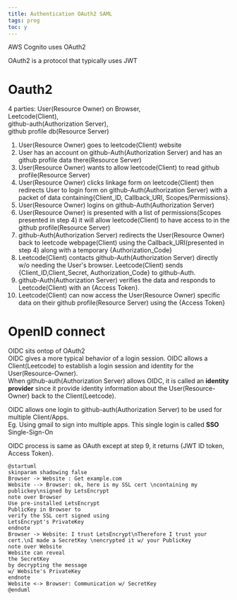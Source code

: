 ```yaml
---
title: Authentication OAuth2 SAML
tags: prog
toc: y
---
```



AWS Cognito uses OAuth2

OAuth2 is a protocol that typically uses JWT 

# Oauth2

4 parties: 
User(Resource Owner) on Browser,   
Leetcode(Client),  
github-auth(Authorization Server),  
github profile db(Resource Server)  


1. User(Resource Owner) goes to leetcode(Client) website
2. User has an account on github-Auth(Authorization Server) and has an github profile data there(Resource Server)
3. User(Resource Owner) wants to allow leetcode(Client) to read github profile(Resource Server)
4. User(Resource Owner) clicks linkage form on leetcode(Client) then redirects User to login form on github-Auth(Authorization Server) with a packet of data containing{Client_ID, Callback_URI, Scopes/Permissions}.
5. User(Resource Owner) logins on github-Auth(Authorization Server) 
6. User(Resource Owner) is presented with a list of permissions(Scopes presented in step 4) it will allow leetcode(Client) to have access to in the github profile(Resource Server)
7. github-Auth(Authorization Server) redirects the User(Resource Owner) back to leetcode webpage(Client) using the Callback_URI(presented in step 4) along with a temporary {Authorization_Code}
8. Leetcode(Client) contacts github-Auth(Authorization Server) directly w/o needing the User's browser. Leetcode(Client) sends {Client_ID,Client_Secret, Authorization_Code} to github-Auth.
9. github-Auth(Authorization Server) verifies the data and responds to Leetcode(Client) with an {Access Token}.
10. Leetcode(Client) can now access the User(Resource Owner) specific data on their github profile(Resource Server) using the {Access Token}


# OpenID connect

OIDC sits ontop of OAuth2  
OIDC gives a more typical behavior of a login session. 
OIDC allows a Client(Leetcode) to establish a login session and identity for the User(Resource-Owner).  
When github-auth(Authorization Server) allows OIDC, it is called an **identity provider** since it provide identity information about the User(Resource-Owner) back to the Client(Leetcode).

OIDC allows one login to github-auth(Authorization Server) to be used for multiple Client/Apps.  
Eg. Using gmail to sign into multiple apps.
This single login is called **SSO** Single-Sign-On

OIDC process is same as OAuth except at step 9, it returns {JWT ID token, Access Token}.

```plantuml
@startuml
skinparam shadowing false
Browser -> Website : Get example.com
Website --> Browser: ok, here is my SSL cert \ncontaining my publickey\nsigned by LetsEncrypt
note over Browser
Use pre-installed LetsEncrypt
PublicKey in Browser to
verify the SSL cert signed using
LetsEncrypt's PrivateKey
endnote
Browser -> Website: I trust LetsEncrypt\nTherefore I trust your cert.\nI made a SecretKey \nencrypted it w/ your PublicKey
note over Website
Website can reveal 
the SecretKey 
by decrypting the message 
w/ Website's PrivateKey 
endnote
Website <-> Browser: Communication w/ SecretKey
@enduml
```
